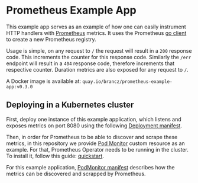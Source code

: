 # Prometheus Example App

This example app serves as an example of how one can easily instrument HTTP handlers with [Prometheus][prometheus] metrics. It uses the Prometheus [go client][client-golang] to create a new Prometheus registry.

Usage is simple, on any request to `/` the request will result in a `200` response code. This increments the counter for this response code. Similarly the `/err` endpoint will result in a `404` response code, therefore increments that respective counter. Duration metrics are also exposed for any request to `/`.

A Docker image is available at: `quay.io/brancz/prometheus-example-app:v0.3.0`

## Deploying in a Kubernetes cluster

First, deploy one instance of this example application, which listens and exposes metrics on port 8080 using the following [Deployment manifest](manifests/deployment.yaml).

Then, in order for Prometheus to be able to discover and scrape these metrics, in this repository we provide [Pod Monitor][prometheus-operator-crd] custom resource as an example. For that, Prometheus Operator needs to be running in the cluster. To install it, follow this guide: [quickstart][prometheus-operator-quickstart].

For this example application, [PodMonitor manifest](manifests/pod-monitor.yaml) describes how the metrics can be discovered and scrapped by Prometheus.

[prometheus]:https://prometheus.io/
[client-golang]:https://github.com/prometheus/client_golang
[prometheus-operator-quickstart]:https://github.com/coreos/prometheus-operator#quickstart
[prometheus-operator-crd]:https://github.com/coreos/prometheus-operator#customresourcedefinitions
